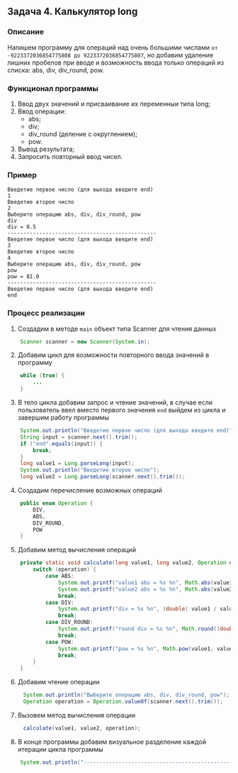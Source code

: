 ## Задача 4. Калькулятор long

### Описание
Напишем программу для операций над очень большими числами `от -9223372036854775808 до 9223372036854775807`,
но добавим удаление лишних пробелов при вводе и возможность ввода только операций из списка: abs, div, div_round, pow.

### Функционал программы
1. Ввод двух значений и присваивание их переменныи типа long;
2. Ввод операции:
    - abs;
    - div;
    - div_round (деление с округлением);
    - pow.
3. Вывод результата;
4. Запросить повторный ввод чисел.

### Пример
```
Введетие первое число (для выхода введите end)
1
Введетие второе число
2
Выберите операцию abs, div, div_round, pow
div
div = 0.5 
-----------------------------------------------
Введетие первое число (для выхода введите end)
3
Введетие второе число
4
Выберите операцию abs, div, div_round, pow
pow
pow = 81.0 
-----------------------------------------------
Введетие первое число (для выхода введите end)
end
```

### Процесс реализации
1. Создадим в методе `main` объект типа Scanner для чтения данных
```java
    Scanner scanner = new Scanner(System.in);
```
2. Добавим цикл для возможности повторного ввода значений в программу
```java
    while (true) {
        ...
    }
```
3. В тело цикла добавим запрос и чтение значений, в случае если пользователь ввел вместо первого значения `end` выйдем
из цикла и завершим работу программы
```java
    System.out.println("Введетие первое число (для выхода введите end)");
    String input = scanner.next().trim();
    if ("end".equals(input)) {
        break;
    }
    long value1 = Long.parseLong(input);
    System.out.println("Введетие второе число");
    long value2 = Long.parseLong(scanner.next().trim());
```
4. Создадим перечисление возможных операций
```java
    public enum Operation {
        DIV,
        ABS,
        DIV_ROUND,
        POW
    }
```
5. Добавим метод вычисления операций
```java
    private static void calculate(long value1, long value2, Operation operation) {
        switch (operation) {
            case ABS:
                System.out.printf("value1 abs = %s %n", Math.abs(value1));
                System.out.printf("value2 abs = %s %n", Math.abs(value2));
                break;
            case DIV:
                System.out.printf("div = %s %n", (double) value1 / value2);
                break;
            case DIV_ROUND:
                System.out.printf("round div = %s %n", Math.round((double) value1 / value2));
                break;
            case POW:
                System.out.printf("pow = %s %n", Math.pow(value1, value2));
                break;
        }
    }
```
6. Добавим чтение операции
```java
     System.out.println("Выберите операцию abs, div, div_round, pow");
     Operation operation = Operation.valueOf(scanner.next().trim());
```
7. Вызовем метод вычисления операции
```java
     calculate(value1, value2, operation);
```
8. В конце программы добавим визуальное разделение каждой итерации цикла программы
```java
    System.out.println("-----------------------------------------------");
```
